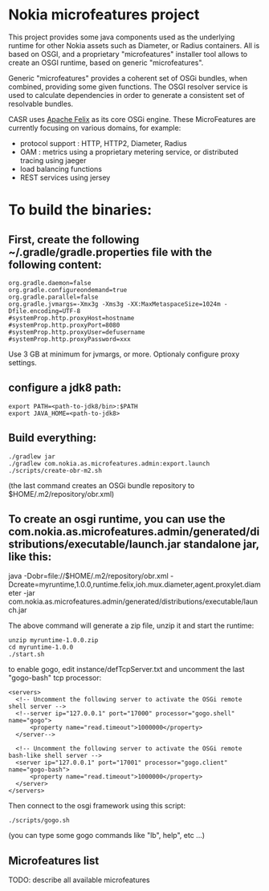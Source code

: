 # Nokia microfeatures project

This project provides some java components used as the underlying runtime for other Nokia assets such as Diameter, or Radius containers.
All is based on OSGI, and a proprietary "microfeatures" installer tool allows to create an OSGI runtime, based on generic "microfeatures".

Generic "microfeatures" provides a coherent set of OSGi bundles, when combined, providing some given functions. The OSGI resolver service is used to calculate dependencies in order to generate a consistent set of resolvable bundles.

CASR uses [Apache Felix](http://felix.apache.org) as its core OSGi engine. 
These MicroFeatures are currently focusing on various domains, for example:

 - protocol support : HTTP, HTTP2, Diameter, Radius
 - OAM : metrics using a proprietary metering service, or distributed tracing using jaeger
 - load balancing functions
 - REST services using jersey

# To build the binaries:

## First, create the following ~/.gradle/gradle.properties file with the following content:

```
org.gradle.daemon=false
org.gradle.configureondemand=true
org.gradle.parallel=false
org.gradle.jvmargs=-Xmx3g -Xms3g -XX:MaxMetaspaceSize=1024m -Dfile.encoding=UTF-8
#systemProp.http.proxyHost=hostname
#systemProp.http.proxyPort=8080
#systemProp.http.proxyUser=defusername
#systemProp.http.proxyPassword=xxx
```
Use 3 GB at minimum for jvmargs, or more. Optionaly configure proxy settings.

## configure a jdk8 path:

```
export PATH=<path-to-jdk8/bin>:$PATH
export JAVA_HOME=<path-to-jdk8>
```
## Build everything:

```
./gradlew jar
./gradlew com.nokia.as.microfeatures.admin:export.launch
./scripts/create-obr-m2.sh
```

(the last command creates an OSGi bundle repository to $HOME/.m2/repository/obr.xml)

## To create an osgi runtime, you can use the com.nokia.as.microfeatures.admin/generated/distributions/executable/launch.jar standalone jar, like this:

java -Dobr=file://$HOME/.m2/repository/obr.xml -Dcreate=myruntime,1.0.0,runtime.felix,ioh.mux.diameter,agent.proxylet.diameter -jar com.nokia.as.microfeatures.admin/generated/distributions/executable/launch.jar

The above command will generate a zip file, unzip it and start the runtime:

```
unzip myruntime-1.0.0.zip
cd myruntime-1.0.0
./start.sh
```
to enable gogo, edit instance/defTcpServer.txt and uncomment the last "gogo-bash" tcp processor:

```
<servers>
  <!-- Uncomment the following server to activate the OSGi remote shell server -->
  <!--server ip="127.0.0.1" port="17000" processor="gogo.shell" name="gogo">
      <property name="read.timeout">1000000</property>
  </server-->

  <!-- Uncomment the following server to activate the OSGi remote bash-like shell server -->
  <server ip="127.0.0.1" port="17001" processor="gogo.client" name="gogo-bash">
      <property name="read.timeout">1000000</property>
  </server>
</servers>
```

Then connect to the osgi framework using this script:

```
./scripts/gogo.sh
```

(you can type some gogo commands like "lb", help", etc ...)

## Microfeatures list

TODO: describe all available microfeatures









